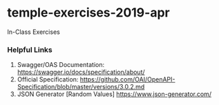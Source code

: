 # temple-exercises-2019-apr
In-Class Exercises

### Helpful Links

1. Swagger/OAS Documentation: https://swagger.io/docs/specification/about/
2. Official Specification: https://github.com/OAI/OpenAPI-Specification/blob/master/versions/3.0.2.md
3. JSON Generator [Random Values] https://www.json-generator.com/



